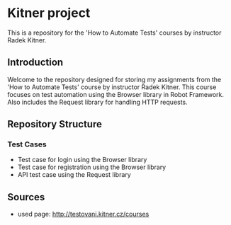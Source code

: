 # Kitner project

This is a repository for the 'How to Automate Tests' courses by instructor Radek Kitner.

## Introduction
Welcome to the repository designed for storing my assignments from the 'How to Automate Tests' course by instructor Radek Kitner. This course focuses on test automation using the Browser library in Robot Framework. Also includes the Request library for handling HTTP requests.

## Repository Structure
### Test Cases
- Test case for login using the Browser library
- Test case for registration using the Browser library
- API test case using the Request library
  
## Sources
- used page: http://testovani.kitner.cz/courses

